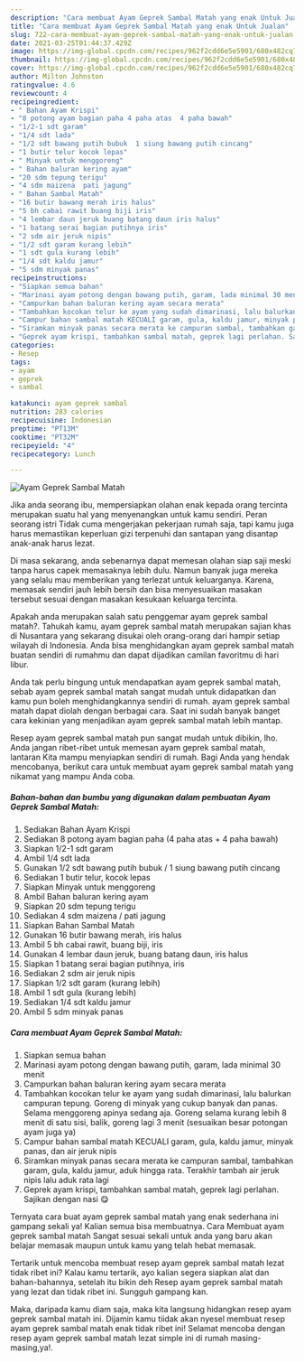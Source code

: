 ```yaml
---
description: "Cara membuat Ayam Geprek Sambal Matah yang enak Untuk Jualan"
title: "Cara membuat Ayam Geprek Sambal Matah yang enak Untuk Jualan"
slug: 722-cara-membuat-ayam-geprek-sambal-matah-yang-enak-untuk-jualan
date: 2021-03-25T01:44:37.429Z
image: https://img-global.cpcdn.com/recipes/962f2cdd6e5e5901/680x482cq70/ayam-geprek-sambal-matah-foto-resep-utama.jpg
thumbnail: https://img-global.cpcdn.com/recipes/962f2cdd6e5e5901/680x482cq70/ayam-geprek-sambal-matah-foto-resep-utama.jpg
cover: https://img-global.cpcdn.com/recipes/962f2cdd6e5e5901/680x482cq70/ayam-geprek-sambal-matah-foto-resep-utama.jpg
author: Milton Johnston
ratingvalue: 4.6
reviewcount: 4
recipeingredient:
- " Bahan Ayam Krispi"
- "8 potong ayam bagian paha 4 paha atas  4 paha bawah"
- "1/2-1 sdt garam"
- "1/4 sdt lada"
- "1/2 sdt bawang putih bubuk  1 siung bawang putih cincang"
- "1 butir telur kocok lepas"
- " Minyak untuk menggoreng"
- " Bahan baluran kering ayam"
- "20 sdm tepung terigu"
- "4 sdm maizena  pati jagung"
- " Bahan Sambal Matah"
- "16 butir bawang merah iris halus"
- "5 bh cabai rawit buang biji iris"
- "4 lembar daun jeruk buang batang daun iris halus"
- "1 batang serai bagian putihnya iris"
- "2 sdm air jeruk nipis"
- "1/2 sdt garam kurang lebih"
- "1 sdt gula kurang lebih"
- "1/4 sdt kaldu jamur"
- "5 sdm minyak panas"
recipeinstructions:
- "Siapkan semua bahan"
- "Marinasi ayam potong dengan bawang putih, garam, lada minimal 30 menit"
- "Campurkan bahan baluran kering ayam secara merata"
- "Tambahkan kocokan telur ke ayam yang sudah dimarinasi, lalu balurkan campuran tepung. Goreng di minyak yang cukup banyak dan panas. Selama menggoreng apinya sedang aja. Goreng selama kurang lebih 8 menit di satu sisi, balik, goreng lagi 3 menit (sesuaikan besar potongan ayam juga ya)"
- "Campur bahan sambal matah KECUALI garam, gula, kaldu jamur, minyak panas, dan air jeruk nipis"
- "Siramkan minyak panas secara merata ke campuran sambal, tambahkan garam, gula, kaldu jamur, aduk hingga rata. Terakhir tambah air jeruk nipis lalu aduk rata lagi"
- "Geprek ayam krispi, tambahkan sambal matah, geprek lagi perlahan. Sajikan dengan nasi 😋"
categories:
- Resep
tags:
- ayam
- geprek
- sambal

katakunci: ayam geprek sambal 
nutrition: 283 calories
recipecuisine: Indonesian
preptime: "PT13M"
cooktime: "PT32M"
recipeyield: "4"
recipecategory: Lunch

---
```



![Ayam Geprek Sambal Matah](https://img-global.cpcdn.com/recipes/962f2cdd6e5e5901/680x482cq70/ayam-geprek-sambal-matah-foto-resep-utama.jpg)

Jika anda seorang ibu, mempersiapkan olahan enak kepada orang tercinta merupakan suatu hal yang menyenangkan untuk kamu sendiri. Peran seorang istri Tidak cuma mengerjakan pekerjaan rumah saja, tapi kamu juga harus memastikan keperluan gizi terpenuhi dan santapan yang disantap anak-anak harus lezat.

Di masa  sekarang, anda sebenarnya dapat memesan olahan siap saji meski tanpa harus capek memasaknya lebih dulu. Namun banyak juga mereka yang selalu mau memberikan yang terlezat untuk keluarganya. Karena, memasak sendiri jauh lebih bersih dan bisa menyesuaikan masakan tersebut sesuai dengan masakan kesukaan keluarga tercinta. 



Apakah anda merupakan salah satu penggemar ayam geprek sambal matah?. Tahukah kamu, ayam geprek sambal matah merupakan sajian khas di Nusantara yang sekarang disukai oleh orang-orang dari hampir setiap wilayah di Indonesia. Anda bisa menghidangkan ayam geprek sambal matah buatan sendiri di rumahmu dan dapat dijadikan camilan favoritmu di hari libur.

Anda tak perlu bingung untuk mendapatkan ayam geprek sambal matah, sebab ayam geprek sambal matah sangat mudah untuk didapatkan dan kamu pun boleh menghidangkannya sendiri di rumah. ayam geprek sambal matah dapat diolah dengan berbagai cara. Saat ini sudah banyak banget cara kekinian yang menjadikan ayam geprek sambal matah lebih mantap.

Resep ayam geprek sambal matah pun sangat mudah untuk dibikin, lho. Anda jangan ribet-ribet untuk memesan ayam geprek sambal matah, lantaran Kita mampu menyiapkan sendiri di rumah. Bagi Anda yang hendak mencobanya, berikut cara untuk membuat ayam geprek sambal matah yang nikamat yang mampu Anda coba.

<!--inarticleads1-->

##### Bahan-bahan dan bumbu yang digunakan dalam pembuatan Ayam Geprek Sambal Matah:

1. Sediakan  Bahan Ayam Krispi
1. Sediakan 8 potong ayam bagian paha (4 paha atas + 4 paha bawah)
1. Siapkan 1/2-1 sdt garam
1. Ambil 1/4 sdt lada
1. Gunakan 1/2 sdt bawang putih bubuk / 1 siung bawang putih cincang
1. Sediakan 1 butir telur, kocok lepas
1. Siapkan  Minyak untuk menggoreng
1. Ambil  Bahan baluran kering ayam
1. Siapkan 20 sdm tepung terigu
1. Sediakan 4 sdm maizena / pati jagung
1. Siapkan  Bahan Sambal Matah
1. Gunakan 16 butir bawang merah, iris halus
1. Ambil 5 bh cabai rawit, buang biji, iris
1. Gunakan 4 lembar daun jeruk, buang batang daun, iris halus
1. Siapkan 1 batang serai bagian putihnya, iris
1. Sediakan 2 sdm air jeruk nipis
1. Siapkan 1/2 sdt garam (kurang lebih)
1. Ambil 1 sdt gula (kurang lebih)
1. Sediakan 1/4 sdt kaldu jamur
1. Ambil 5 sdm minyak panas




<!--inarticleads2-->

##### Cara membuat Ayam Geprek Sambal Matah:

1. Siapkan semua bahan
1. Marinasi ayam potong dengan bawang putih, garam, lada minimal 30 menit
1. Campurkan bahan baluran kering ayam secara merata
1. Tambahkan kocokan telur ke ayam yang sudah dimarinasi, lalu balurkan campuran tepung. Goreng di minyak yang cukup banyak dan panas. Selama menggoreng apinya sedang aja. Goreng selama kurang lebih 8 menit di satu sisi, balik, goreng lagi 3 menit (sesuaikan besar potongan ayam juga ya)
1. Campur bahan sambal matah KECUALI garam, gula, kaldu jamur, minyak panas, dan air jeruk nipis
1. Siramkan minyak panas secara merata ke campuran sambal, tambahkan garam, gula, kaldu jamur, aduk hingga rata. Terakhir tambah air jeruk nipis lalu aduk rata lagi
1. Geprek ayam krispi, tambahkan sambal matah, geprek lagi perlahan. Sajikan dengan nasi 😋




Ternyata cara buat ayam geprek sambal matah yang enak sederhana ini gampang sekali ya! Kalian semua bisa membuatnya. Cara Membuat ayam geprek sambal matah Sangat sesuai sekali untuk anda yang baru akan belajar memasak maupun untuk kamu yang telah hebat memasak.

Tertarik untuk mencoba membuat resep ayam geprek sambal matah lezat tidak ribet ini? Kalau kamu tertarik, ayo kalian segera siapkan alat dan bahan-bahannya, setelah itu bikin deh Resep ayam geprek sambal matah yang lezat dan tidak ribet ini. Sungguh gampang kan. 

Maka, daripada kamu diam saja, maka kita langsung hidangkan resep ayam geprek sambal matah ini. Dijamin kamu tiidak akan nyesel membuat resep ayam geprek sambal matah enak tidak ribet ini! Selamat mencoba dengan resep ayam geprek sambal matah lezat simple ini di rumah masing-masing,ya!.


